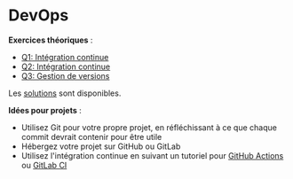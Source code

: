 # DevOps

**Exercices théoriques** :

- [Q1: Intégration continue](Q1.md)
- [Q2: Intégration continue](Q2.md)
- [Q3: Gestion de versions](Q3.md)

Les [solutions](solutions/) sont disponibles.

**Idées pour projets** :

- Utilisez Git pour votre propre projet, en réfléchissant à ce que chaque commit devrait contenir pour être utile
- Hébergez votre projet sur GitHub ou GitLab
- Utilisez l'intégration continue en suivant un tutoriel pour [GitHub Actions](https://docs.github.com/en/actions/quickstart) ou [GitLab CI](https://docs.gitlab.com/ee/ci/quick_start/)
